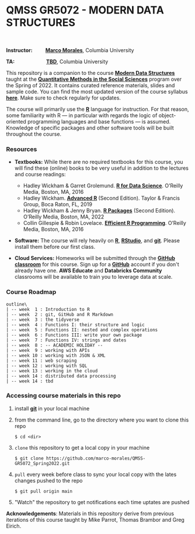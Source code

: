 # QMSS GR5072 - MODERN DATA STRUCTURES

<br/>

__Instructor:__ &nbsp;&nbsp;&nbsp;&nbsp;&nbsp;&nbsp;&nbsp;  [__Marco Morales__](mailto:marco.morales@columbia.edu), Columbia University


__TA:__ &nbsp;&nbsp;&nbsp;&nbsp;&nbsp;&nbsp;&nbsp;&nbsp;&nbsp;&nbsp;&nbsp;&nbsp;&nbsp;&nbsp;&nbsp;&nbsp;&nbsp;&nbsp;&nbsp;&nbsp;&nbsp;[__TBD__](mailto:tbd@columbia.edu), Columbia University
<br/>



This repository is a companion to the course [__Modern Data Structures__](https://vergil.registrar.columbia.edu/#/courses/QMSSG5072_001_2022_1) taught at the [__Quantitative Methods in the Social Sciences__](http://qmss.columbia.edu/) program over the Spring of 2022. It contains curated reference materials, slides and sample code. You can find the most updated version of the course syllabus [__here__](/syllabus/GR5072_Spring2022.pdf). Make sure to check regularly for updates.

The course will primarily use the [__R__](https://www.r-project.org) language for instruction. For that reason, some familiarity with R — in particular with regards the logic of object-oriented programming languages and base functions — is assumed. Knowledge of specific packages and other software tools will be built throughout the course.


### Resources

* __Textbooks:__ While there are no required textbooks for this course, you will find these (online) books to be very useful in addition to the lectures and course readings:

	* Hadley Wickham & Garret Grolemund. [__R for Data Science__](https://r4ds.had.co.nz). O’Reilly Media, Boston, MA, 2016
	* Hadley Wickham. [__Advanced R__](https://adv-r.hadley.nz) (Second Edition). Taylor & Francis Group, Boca Raton, FL, 2019
	* Hadley Wickham & Jenny Bryan. [__R Packages__](https://r-pkgs.org) (Second Edition). O’Reilly Media, Boston, MA, 2022
	* Collin Gillespie & Robin Lovelace. [__Efficient R Programming__](https://csgillespie.github.io/efficientR/). O’Reilly Media, Boston, MA, 2016

* __Software:__ The course will rely heavily on [__R__](https://www.r-project.org), [__RStudio__](https://www.rstudio.com/products/rstudio/download/), and [__git__](https://git-scm.com/downloads). Please install them before our first class.

* __Cloud Services:__ Homeworks will be submitted through the [__GitHub classroom__](https://classroom.github.com/classrooms/93681325-qmss-gr5072-modern-data-structures-spring-2022-classroom) for this course. Sign up for a [__GitHub__](https://github.com) account if you don't already have one. __AWS Educate__ and __Databricks Community__ classrooms will be available to train you to leverage data at scale.  

### Course Roadmap

```
outline\
| -- week  1 : Introduction to R
| -- week  2 : git, GitHub and R Markdown
| -- week  3 : the tidyverse
| -- week  4 : Functions I: their structure and logic
| -- week  5 : Functions II: nested and complex operations
| -- week  6 : Functions III: write your own package
| -- week  7 : Functions IV: strings and dates
| -- week  8 : -- ACADEMIC HOLIDAY --
| -- week  9 : working with APIs
| -- week 10 : working with JSON & XML
| -- week 11 : web scraping
| -- week 12 : working with SQL
| -- week 13 : working in the cloud
| -- week 14 : distributed data processing
| -- week 14 : tbd
```

### Accessing course materials in this repo

1. install [**git**](https://git-scm.com/downloads) in your local machine

2. from the command line, go to the directory where you want to clone this repo

	```
	$ cd <dir>
	```

3. `clone` this repository to get a local copy in your machine

	```
	$ git clone https://github.com/marco-morales/QMSS-GR5072_Spring2022.git
	```

4. `pull` every week before class to sync your local copy with the lates changes pushed to the repo

	```
	$ git pull origin main
	```

5. "Watch" the repository to get notifications each time uptates are pushed



__Acknowledgements__: Materials in this repository derive from previous iterations of this course taught by Mike Parrot, Thomas Brambor and Greg Eirich.
